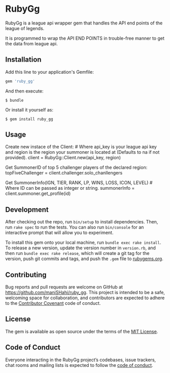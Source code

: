 # RubyGg

RubyGg is a league api wrapper gem that handles the API end points of the league of legends.

It is programmed to wrap the API END POINTS in trouble-free manner to get the data from league api. 


## Installation

Add this line to your application's Gemfile:

```ruby
gem 'ruby_gg'
```

And then execute:

    $ bundle

Or install it yourself as:

    $ gem install ruby_gg

## Usage

Create new instace of the Client:
    # Where api_key is your league api key and region is the region your summoner is located at (Defaults to na if not provided).
    client = RubyGg::Client.new(api_key, region)
    
Get SummonerID of top 5 challenger players of the declared region:
    topFiveChallenger = client.challenger.solo_chanllengers

Get SummonerInfo(IGN, TIER, RANK, LP, WINS, LOSS, ICON, LEVEL)
    # Where ID can be passed as integer or string.
    summonerInfo = client.summoner.get_profile(id)
    
## Development

After checking out the repo, run `bin/setup` to install dependencies. Then, run `rake spec` to run the tests. You can also run `bin/console` for an interactive prompt that will allow you to experiment.

To install this gem onto your local machine, run `bundle exec rake install`. To release a new version, update the version number in `version.rb`, and then run `bundle exec rake release`, which will create a git tag for the version, push git commits and tags, and push the `.gem` file to [rubygems.org](https://rubygems.org).

## Contributing

Bug reports and pull requests are welcome on GitHub at https://github.com/maniSHahi/ruby_gg. This project is intended to be a safe, welcoming space for collaboration, and contributors are expected to adhere to the [Contributor Covenant](http://contributor-covenant.org) code of conduct.

## License

The gem is available as open source under the terms of the [MIT License](https://opensource.org/licenses/MIT).

## Code of Conduct

Everyone interacting in the RubyGg project’s codebases, issue trackers, chat rooms and mailing lists is expected to follow the [code of conduct](https://github.com/[USERNAME]/ruby_gg/blob/master/CODE_OF_CONDUCT.md).
